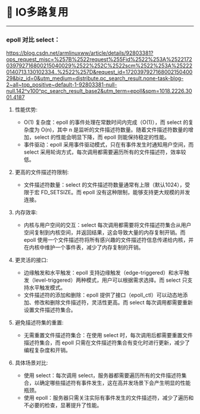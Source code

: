 
# :memo: IO多路复用

<hr>

### epoll 对比 select：

https://blog.csdn.net/armlinuxww/article/details/92803381?ops_request_misc=%257B%2522request%255Fid%2522%253A%2522172039792716800215040029%2522%252C%2522scm%2522%253A%252220140713.130102334..%2522%257D&request_id=172039792716800215040029&biz_id=0&utm_medium=distribute.pc_search_result.none-task-blog-2~all~top_positive~default-1-92803381-null-null.142^v100^pc_search_result_base2&utm_term=epoll&spm=1018.2226.3001.4187

1. 性能优势:
    * O(1) 复杂度：epoll 的事件处理在常数时间内完成（O(1)），而 select 的复杂度为 O(n)，其中 n 是监听的文件描述符数量。随着文件描述符数量的增加，select 的性能会明显下降，而 epoll 则能保持稳定的性能。
    * 事件驱动：epoll 采用事件驱动模式，只在有事件发生时通知用户空间，而 select 采用轮询方式，每次调用都需要遍历所有的文件描述符，效率较低。

2. 更高的文件描述符限制:
    * 文件描述符数量：select 的文件描述符数量通常有上限（默认1024），受限于宏 FD_SETSIZE。而 epoll 没有这种限制，能够支持更大规模的并发连接。

3. 内存效率:
    * 内核与用户空间的交互：select 每次调用都需要将文件描述符集合从用户空间复制到内核空间，并返回结果，这会导致大量的内存复制开销。而 epoll 使用一个文件描述符将所有感兴趣的文件描述符信息传递给内核，并在内核中维护一个事件表，减少了内存复制的开销。

4. 更灵活的接口:
    * 边缘触发和水平触发：epoll 支持边缘触发（edge-triggered）和水平触发（level-triggered）两种模式，用户可以根据需求选择。而 select 只支持水平触发模式。
    * 文件描述符的添加和删除：epoll 提供了接口（epoll_ctl）可以动态地添加、修改和删除文件描述符，灵活性更高。而 select 每次调用都需要重新设置文件描述符集合。

5. 避免描述符集的重置:
    * 无需重置文件描述符集合：在使用 select 时，每次调用后都需要重置文件描述符集合，而 epoll 只需在文件描述符集合有变化时进行更新，减少了编程复杂度和开销。

6. 具体场景对比:
    * 使用 select：每次调用 select，服务器都需要遍历所有的文件描述符集合，以确定哪些描述符有事件发生，这在高并发场景下会产生明显的性能瓶颈。
    * 使用 epoll：服务器只需关注实际有事件发生的文件描述符，减少了遍历和不必要的检查，显著提升了性能。



